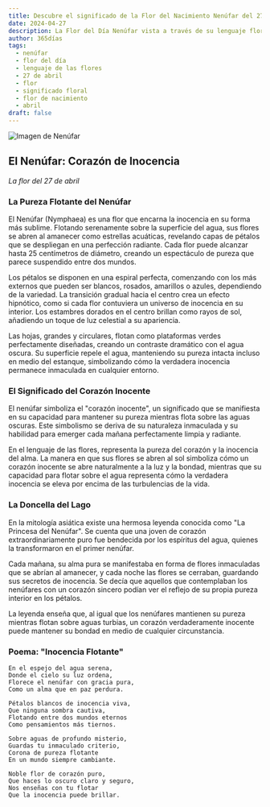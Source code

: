 ```yaml
---
title: Descubre el significado de la Flor del Nacimiento Nenúfar del 27 de abril
date: 2024-04-27
description: La Flor del Día Nenúfar vista a través de su lenguaje floral e historias
author: 365días
tags:
  - nenúfar
  - flor del día
  - lenguaje de las flores
  - 27 de abril
  - flor
  - significado floral
  - flor de nacimiento
  - abril
draft: false
---
```


![Imagen de Nenúfar](https://cdn.pixabay.com/photo/2023/05/21/01/27/waterlily-8007670_1280.jpg#center#center)


## El Nenúfar: Corazón de Inocencia
*La flor del 27 de abril*

### La Pureza Flotante del Nenúfar

El Nenúfar (Nymphaea) es una flor que encarna la inocencia en su forma más sublime. Flotando serenamente sobre la superficie del agua, sus flores se abren al amanecer como estrellas acuáticas, revelando capas de pétalos que se despliegan en una perfección radiante. Cada flor puede alcanzar hasta 25 centímetros de diámetro, creando un espectáculo de pureza que parece suspendido entre dos mundos.

Los pétalos se disponen en una espiral perfecta, comenzando con los más externos que pueden ser blancos, rosados, amarillos o azules, dependiendo de la variedad. La transición gradual hacia el centro crea un efecto hipnótico, como si cada flor contuviera un universo de inocencia en su interior. Los estambres dorados en el centro brillan como rayos de sol, añadiendo un toque de luz celestial a su apariencia.

Las hojas, grandes y circulares, flotan como plataformas verdes perfectamente diseñadas, creando un contraste dramático con el agua oscura. Su superficie repele el agua, manteniendo su pureza intacta incluso en medio del estanque, simbolizando cómo la verdadera inocencia permanece inmaculada en cualquier entorno.

### El Significado del Corazón Inocente

El nenúfar simboliza el "corazón inocente", un significado que se manifiesta en su capacidad para mantener su pureza mientras flota sobre las aguas oscuras. Este simbolismo se deriva de su naturaleza inmaculada y su habilidad para emerger cada mañana perfectamente limpia y radiante.

En el lenguaje de las flores, representa la pureza del corazón y la inocencia del alma. La manera en que sus flores se abren al sol simboliza cómo un corazón inocente se abre naturalmente a la luz y la bondad, mientras que su capacidad para flotar sobre el agua representa cómo la verdadera inocencia se eleva por encima de las turbulencias de la vida.

### La Doncella del Lago

En la mitología asiática existe una hermosa leyenda conocida como "La Princesa del Nenúfar". Se cuenta que una joven de corazón extraordinariamente puro fue bendecida por los espíritus del agua, quienes la transformaron en el primer nenúfar.

Cada mañana, su alma pura se manifestaba en forma de flores inmaculadas que se abrían al amanecer, y cada noche las flores se cerraban, guardando sus secretos de inocencia. Se decía que aquellos que contemplaban los nenúfares con un corazón sincero podían ver el reflejo de su propia pureza interior en los pétalos.

La leyenda enseña que, al igual que los nenúfares mantienen su pureza mientras flotan sobre aguas turbias, un corazón verdaderamente inocente puede mantener su bondad en medio de cualquier circunstancia.

### Poema: "Inocencia Flotante"

```
En el espejo del agua serena,
Donde el cielo su luz ordena,
Florece el nenúfar con gracia pura,
Como un alma que en paz perdura.

Pétalos blancos de inocencia viva,
Que ninguna sombra cautiva,
Flotando entre dos mundos eternos
Como pensamientos más tiernos.

Sobre aguas de profundo misterio,
Guardas tu inmaculado criterio,
Corona de pureza flotante
En un mundo siempre cambiante.

Noble flor de corazón puro,
Que haces lo oscuro claro y seguro,
Nos enseñas con tu flotar
Que la inocencia puede brillar.
```
